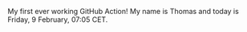 My first ever working GitHub Action!
My name is Thomas and today is Friday, 9 February, 07:05 CET. 
